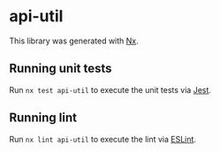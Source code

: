 # api-util

This library was generated with [Nx](https://nx.dev).

## Running unit tests

Run `nx test api-util` to execute the unit tests via [Jest](https://jestjs.io).

## Running lint

Run `nx lint api-util` to execute the lint via [ESLint](https://eslint.org/).
